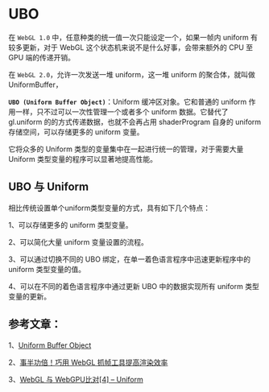 # UBO

在 `WebGL 1.0` 中，任意种类的统一值一次只能设定一个，如果一帧内 uniform 有较多更新，对于 WebGL 这个状态机来说不是什么好事，会带来额外的 CPU 至 GPU 端的传递开销。

在 `WebGL 2.0`，允许一次发送一堆 uniform，这一堆 uniform 的聚合体，就叫做 UniformBuffer，

**`UBO (Uniform Buffer Object)`**：Uniform 缓冲区对象。它和普通的 uniform 作用一样，只不过可以一次性管理一个或者多个 uniform 数据。它替代了 gl.uniform 的的方式传递数据，也就不会再占用 shaderProgram 自身的 uniform 存储空间，可以存储更多的 uniform 变量。

它将众多的 Uniform 类型的变量集中在一起进行统一的管理，对于需要大量 Uniform 类型变量的程序可以显著地提高性能。

## UBO 与 Uniform
相比传统设置单个uniform类型变量的方式，具有如下几个特点：

1、可以存储更多的 uniform 类型变量。

2、可以简化大量 uniform 变量设置的流程。

3、可以通过切换不同的 UBO 绑定，在单一着色语言程序中迅速更新程序中的 uniform 类型变量的值。

4、可以在不同的着色语言程序中通过更新 UBO 中的数据实现所有 uniform 类型变量的更新。

## 参考文章：
1、[Uniform Buffer Object](https://www.khronos.org/opengl/wiki/Uniform_Buffer_Object)

2、[事半功倍！巧用 WebGL 抓帧工具提高渲染效率](https://jishuin.proginn.com/p/763bfbd6a548)

3、[WebGL 与 WebGPU比对[4] – Uniform](https://www.dianjilingqu.com/64108.html)